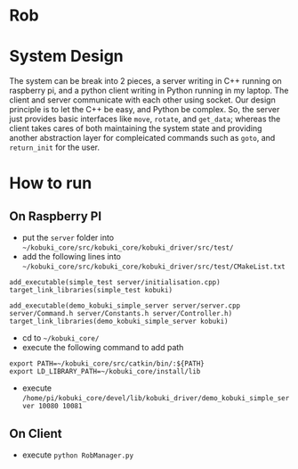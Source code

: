 # Rob

# System Design
The system can be break into 2 pieces, a server writing in C++ running on raspberry pi, and a python client writing in Python running in my laptop. The client and server communicate with each other using socket. Our design principle is to let the C++ be easy, and Python be complex. So, the server just provides basic interfaces like `move`, `rotate`, and `get_data`; whereas the client takes cares of both maintaining the system state and providing another abstraction layer for compleicated commands such as `goto`, and `return_init` for the user.


# How to run
## On Raspberry PI
* put the `server` folder into `~/kobuki_core/src/kobuki_core/kobuki_driver/src/test/`
* add the following lines into `~/kobuki_core/src/kobuki_core/kobuki_driver/src/test/CMakeList.txt`
```
add_executable(simple_test server/initialisation.cpp)
target_link_libraries(simple_test kobuki)

add_executable(demo_kobuki_simple_server server/server.cpp server/Command.h server/Constants.h server/Controller.h)
target_link_libraries(demo_kobuki_simple_server kobuki)
```
* cd to `~/kobuki_core/`
* execute the following command to add path
```
export PATH=~/kobuki_core/src/catkin/bin/:${PATH}
export LD_LIBRARY_PATH=~/kobuki_core/install/lib
```
* execute `/home/pi/kobuki_core/devel/lib/kobuki_driver/demo_kobuki_simple_server 10080 10081`

## On Client
* execute `python RobManager.py`
